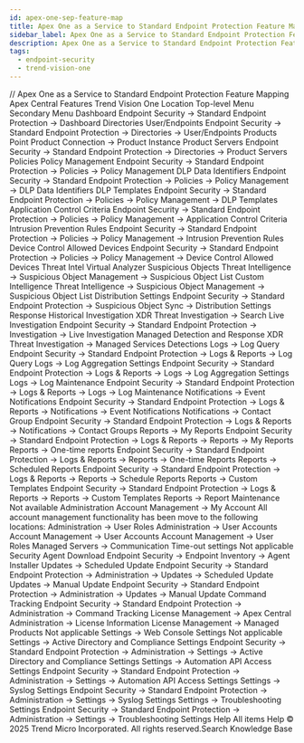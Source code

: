 ```yaml
---
id: apex-one-sep-feature-map
title: Apex One as a Service to Standard Endpoint Protection Feature Mapping
sidebar_label: Apex One as a Service to Standard Endpoint Protection Feature Mapping
description: Apex One as a Service to Standard Endpoint Protection Feature Mapping
tags:
  - endpoint-security
  - trend-vision-one
---
```


/*<![CDATA[*/ $('#title').html($('meta[name=map-description]').attr('content')); /*]]>*/ Apex One as a Service to Standard Endpoint Protection Feature Mapping Apex Central Features Trend Vision One Location Top-level Menu Secondary Menu Dashboard Endpoint Security → Standard Endpoint Protection → Dashboard Directories User/Endpoints Endpoint Security → Standard Endpoint Protection → Directories → User/Endpoints Products Point Product Connection → Product Instance Product Servers Endpoint Security → Standard Endpoint Protection → Directories → Product Servers Policies Policy Management Endpoint Security → Standard Endpoint Protection → Policies → Policy Management DLP Data Identifiers Endpoint Security → Standard Endpoint Protection → Policies → Policy Management → DLP Data Identifiers DLP Templates Endpoint Security → Standard Endpoint Protection → Policies → Policy Management → DLP Templates Application Control Criteria Endpoint Security → Standard Endpoint Protection → Policies → Policy Management → Application Control Criteria Intrusion Prevention Rules Endpoint Security → Standard Endpoint Protection → Policies → Policy Management → Intrusion Prevention Rules Device Control Allowed Devices Endpoint Security → Standard Endpoint Protection → Policies → Policy Management → Device Control Allowed Devices Threat Intel Virtual Analyzer Suspicious Objects Threat Intelligence → Suspicious Object Management → Suspicious Object List Custom Intelligence Threat Intelligence → Suspicious Object Management → Suspicious Object List Distribution Settings Endpoint Security → Standard Endpoint Protection → Suspicious Object Sync → Distribution Settings Response Historical Investigation XDR Threat Investigation → Search Live Investigation Endpoint Security → Standard Endpoint Protection → Investigation → Live Investigation Managed Detection and Response XDR Threat Investigation → Managed Services Detections Logs → Log Query Endpoint Security → Standard Endpoint Protection → Logs & Reports → Log Query Logs → Log Aggregation Settings Endpoint Security → Standard Endpoint Protection → Logs & Reports → Logs → Log Aggregation Settings Logs → Log Maintenance Endpoint Security → Standard Endpoint Protection → Logs & Reports → Logs → Log Maintenance Notifications → Event Notifications Endpoint Security → Standard Endpoint Protection → Logs & Reports → Notifications → Event Notifications Notifications → Contact Group Endpoint Security → Standard Endpoint Protection → Logs & Reports → Notifications → Contact Groups Reports → My Reports Endpoint Security → Standard Endpoint Protection → Logs & Reports → Reports → My Reports Reports → One-time reports Endpoint Security → Standard Endpoint Protection → Logs & Reports → Reports → One-time Reports Reports → Scheduled Reports Endpoint Security → Standard Endpoint Protection → Logs & Reports → Reports → Schedule Reports Reports → Custom Templates Endpoint Security → Standard Endpoint Protection → Logs & Reports → Reports → Custom Templates Reports → Report Maintenance Not available Administration Account Management → My Account All account management functionality has been move to the following locations: Administration → User Roles Administration → User Accounts Account Management → User Accounts Account Management → User Roles Managed Servers → Communication Time-out settings Not applicable Security Agent Download Endpoint Security → Endpoint Inventory → Agent Installer Updates → Scheduled Update Endpoint Security → Standard Endpoint Protection → Administration → Updates → Scheduled Update Updates → Manual Update Endpoint Security → Standard Endpoint Protection → Administration → Updates → Manual Update Command Tracking Endpoint Security → Standard Endpoint Protection → Administration → Command Tracking License Management → Apex Central Administration → License Information License Management → Managed Products Not applicable Settings → Web Console Settings Not applicable Settings → Active Directory and Compliance Settings Endpoint Security → Standard Endpoint Protection → Administration → Settings → Active Directory and Compliance Settings Settings → Automation API Access Settings Endpoint Security → Standard Endpoint Protection → Administration → Settings → Automation API Access Settings Settings → Syslog Settings Endpoint Security → Standard Endpoint Protection → Administration → Settings → Syslog Settings Settings → Troubleshooting Settings Endpoint Security → Standard Endpoint Protection → Administration → Settings → Troubleshooting Settings Help All items Help © 2025 Trend Micro Incorporated. All rights reserved.Search Knowledge Base